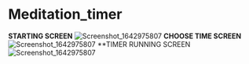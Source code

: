 # Meditation_timer

**STARTING SCREEN**
![Screenshot_1642975807](https://user-images.githubusercontent.com/75265195/150700050-28f6a986-3f24-46f2-8d79-fbd6cdd817cb.png)
**CHOOSE TIME SCREEN**
![Screenshot_1642975807](https://user-images.githubusercontent.com/75265195/150700056-f2878e99-9d16-449c-8de4-68b2a1fea0cd.png)
**TIMER RUNNING SCREEN
![Screenshot_1642975807](https://user-images.githubusercontent.com/75265195/150700060-ccc2c52b-a43a-416e-b03f-a5d59dbd0f4b.png)
